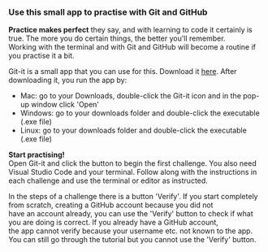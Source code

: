 ### Use this small app to practise with Git and GitHub

**Practice makes perfect** they say, and with learning to code it certainly is true. The more you do certain things, the better you'll remember.  
Working with the terminal and with Git and GitHub will become a routine if you practise it a bit.

Git-it is a small app that you can use for this. Download it [here](https://github.com/jlord/git-it-electron/releases). After downloading it, you run the app by:  
* Mac: go to your Downloads, double-click the Git-it icon and in the pop-up window click 'Open'
* Windows: go to your downloads folder and double-click the executable (.exe file)
* Linux: go to your downloads folder and double-click the executable (.exe file)

**Start practising!**  
Open Git-it and click the button to begin the first challenge. You also need Visual Studio Code and your terminal.  Follow along with the instructions in each challenge and use the terminal or editor as instructed.

In the steps of a challenge there is a button 'Verify'. If you start completely from scratch, creating a GitHub account because you did not  
have an account already, you can use the 'Verify' button to check if what you are doing is correct. If you already have a GitHub account,  
the app cannot verify because your username etc. not known to the app. You can still go through the tutorial but you cannot use the 'Verify' button.



